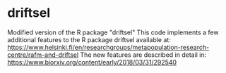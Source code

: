 # driftsel
Modified version of the R package "driftsel"
This code implements a few additional features to the R package driftsel available at:
https://www.helsinki.fi/en/researchgroups/metapopulation-research-centre/rafm-and-driftsel
The new features are described in detail in:
https://www.biorxiv.org/content/early/2018/03/31/292540
